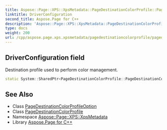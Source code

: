 ```yaml
---
title: Aspose::Page::XPS::XpsMetadata::PageDestinationColorProfile::PageDestinationColorProfileOption::DriverConfiguration field
linktitle: DriverConfiguration
second_title: Aspose.Page for C++
description: 'Aspose::Page::XPS::XpsMetadata::PageDestinationColorProfile::PageDestinationColorProfileOption::DriverConfiguration field. Destination profile used to perform color management in C++.'
type: docs
weight: 200
url: /cpp/aspose.page.xps.xpsmetadata/pagedestinationcolorprofile/pagedestinationcolorprofileoption/driverconfiguration/
---
```

## DriverConfiguration field


Destination profile used to perform color management.

```cpp
static System::SharedPtr<PageDestinationColorProfile::PageDestinationColorProfileOption> Aspose::Page::XPS::XpsMetadata::PageDestinationColorProfile::PageDestinationColorProfileOption::DriverConfiguration
```

## See Also

* Class [PageDestinationColorProfileOption](../)
* Class [PageDestinationColorProfile](../../)
* Namespace [Aspose::Page::XPS::XpsMetadata](../../../)
* Library [Aspose.Page for C++](../../../../)
